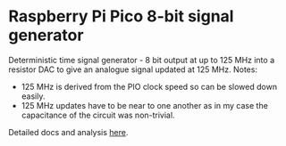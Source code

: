 # Raspberry Pi Pico 8-bit signal generator

Deterministic time signal generator - 8 bit output at up to 125 MHz into a
resistor DAC to give an analogue signal updated at 125 MHz. Notes:

- 125 MHz is derived from the PIO clock speed so can be slowed down easily.
- 125 MHz updates have to be near to one another as in my case the capacitance
  of the circuit was non-trivial.

Detailed docs and analysis [here](./doc/DOC.md).
